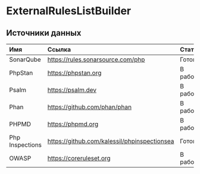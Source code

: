 # ExternalRulesListBuilder

## Источники данных


| Имя             | Ссылка                                       | Статус   |
|:----------------|:---------------------------------------------|:---------|
| SonarQube       | https://rules.sonarsource.com/php            | Готово   |
| PhpStan         | https://phpstan.org                          | В работе |
| Psalm           | https://psalm.dev                            | В работе |
| Phan            | https://github.com/phan/phan                 | В работе |
| PHPMD           | https://phpmd.org                            | В работе |
| Php Inspections | https://github.com/kalessil/phpinspectionsea | Готово   |
| OWASP           | https://coreruleset.org                      | В работе |
